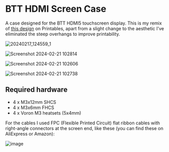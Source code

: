 # BTT HDMI Screen Case
A case designed for the BTT HDMI5 touchscreen display.
This is my remix of [this design](https://www.printables.com/model/586475-hdmi5-case-for-voron-24-300) on Printables, apart from a slight change to the aesthetic I've eliminated the steep overhangs to improve printability.

![20240217_124559_1](https://github.com/gitgotgit/Voron_mods/assets/9074900/98535d76-eba0-48a4-9246-a8c4c46f862d)

![Screenshot 2024-02-21 102814](https://github.com/gitgotgit/Voron_mods/assets/9074900/da51dd48-aa61-444c-871f-6a965037ad5c)

![Screenshot 2024-02-21 102606](https://github.com/gitgotgit/Voron_mods/assets/9074900/695bee49-9224-4ed0-9e4c-b5c38e0d066c)

![Screenshot 2024-02-21 102738](https://github.com/gitgotgit/Voron_mods/assets/9074900/b33caea6-e9db-4798-8f94-3dfeb55c36fe)

## Required hardware
- 4 x M3x12mm SHCS
- 4 x M3x6mm FHCS
- 4 x Voron M3 heatsets (5x4mm)

For the cables I used FPC (Flexible Printed Circuit) flat ribbon cables with right-angle connectors at the screen end, like these (you can find these on AliExpress or Amazon):

![image](https://github.com/gitgotgit/Voron_mods/assets/9074900/cca4f486-5864-4c3c-a11d-1c6ddc0d4a07)

